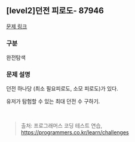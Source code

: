 ## [level2]던전  피로도- 87946

[문제 링크](https://school.programmers.co.kr/learn/courses/30/lessons/87946) 

### 구분
완전탐색 

### 문제 설명  
던전 하나당 (최소 필요피로도, 소모 피로도)가 있다.  

유저가 탐험할 수 있는 최대 던전 수 구하기.   

<br/>

> 출처: 프로그래머스 코딩 테스트 연습, https://programmers.co.kr/learn/challenges

